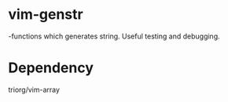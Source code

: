 # vim-genstr
-functions which generates string. Useful testing and debugging.
# Dependency
triorg/vim-array
